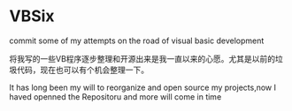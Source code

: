 VBSix
=====

commit some of my attempts on the road of visual basic development

将我写的一些VB程序逐步整理和开源出来是我一直以来的心愿。尤其是以前的垃圾代码，现在也可以有个机会整理一下。

It has long been my will to reorganize and open source my projects,now I haved openned the Repositoru and more will come in time
